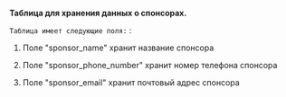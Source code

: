 **Таблица для хранения данных о спонсорах.**
 
`Таблица имеет следующие поля:`
:

  1. Поле "sponsor_name" хранит название спонсора

  2. Поле "sponsor_phone_number" хранит номер телефона спонсора

  3. Поле "sponsor_email" хранит почтовый адрес спонсора


